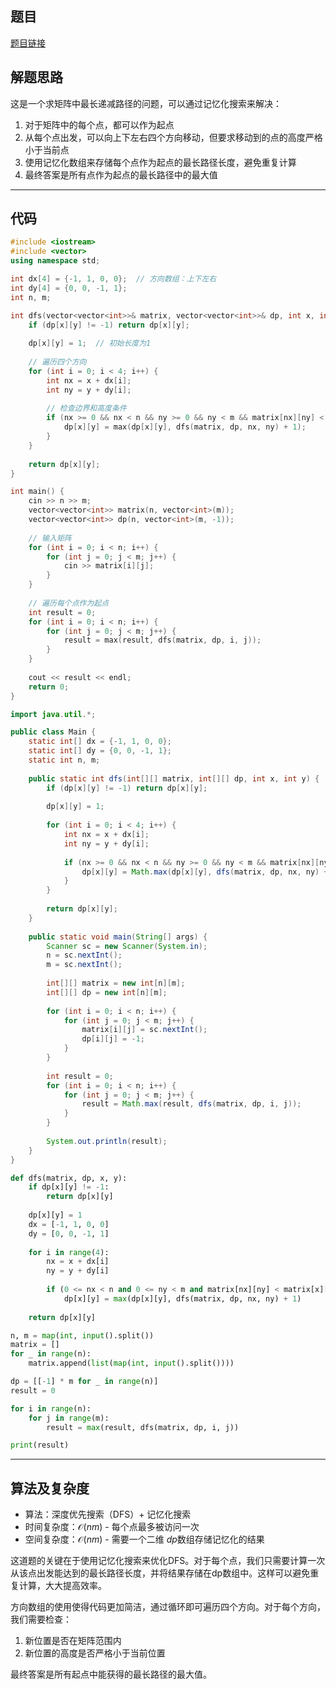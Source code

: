 ## 题目
[题目链接](https://www.nowcoder.com/practice/36d613e0d7c84a9ba3af3ab0047a35e0?tpId=308&tqId=2362693&sourceUrl=/exam/oj&channenl=wgithub&fromPut=wgithub)

## 解题思路

这是一个求矩阵中最长递减路径的问题，可以通过记忆化搜索来解决：
1. 对于矩阵中的每个点，都可以作为起点
2. 从每个点出发，可以向上下左右四个方向移动，但要求移动到的点的高度严格小于当前点
3. 使用记忆化数组来存储每个点作为起点的最长路径长度，避免重复计算
4. 最终答案是所有点作为起点的最长路径中的最大值

---

## 代码

```cpp []
#include <iostream>
#include <vector>
using namespace std;

int dx[4] = {-1, 1, 0, 0};  // 方向数组：上下左右
int dy[4] = {0, 0, -1, 1};
int n, m;

int dfs(vector<vector<int>>& matrix, vector<vector<int>>& dp, int x, int y) {
    if (dp[x][y] != -1) return dp[x][y];
    
    dp[x][y] = 1;  // 初始长度为1
    
    // 遍历四个方向
    for (int i = 0; i < 4; i++) {
        int nx = x + dx[i];
        int ny = y + dy[i];
        
        // 检查边界和高度条件
        if (nx >= 0 && nx < n && ny >= 0 && ny < m && matrix[nx][ny] < matrix[x][y]) {
            dp[x][y] = max(dp[x][y], dfs(matrix, dp, nx, ny) + 1);
        }
    }
    
    return dp[x][y];
}

int main() {
    cin >> n >> m;
    vector<vector<int>> matrix(n, vector<int>(m));
    vector<vector<int>> dp(n, vector<int>(m, -1));
    
    // 输入矩阵
    for (int i = 0; i < n; i++) {
        for (int j = 0; j < m; j++) {
            cin >> matrix[i][j];
        }
    }
    
    // 遍历每个点作为起点
    int result = 0;
    for (int i = 0; i < n; i++) {
        for (int j = 0; j < m; j++) {
            result = max(result, dfs(matrix, dp, i, j));
        }
    }
    
    cout << result << endl;
    return 0;
}
```
```java []
import java.util.*;

public class Main {
    static int[] dx = {-1, 1, 0, 0};
    static int[] dy = {0, 0, -1, 1};
    static int n, m;
    
    public static int dfs(int[][] matrix, int[][] dp, int x, int y) {
        if (dp[x][y] != -1) return dp[x][y];
        
        dp[x][y] = 1;
        
        for (int i = 0; i < 4; i++) {
            int nx = x + dx[i];
            int ny = y + dy[i];
            
            if (nx >= 0 && nx < n && ny >= 0 && ny < m && matrix[nx][ny] < matrix[x][y]) {
                dp[x][y] = Math.max(dp[x][y], dfs(matrix, dp, nx, ny) + 1);
            }
        }
        
        return dp[x][y];
    }
    
    public static void main(String[] args) {
        Scanner sc = new Scanner(System.in);
        n = sc.nextInt();
        m = sc.nextInt();
        
        int[][] matrix = new int[n][m];
        int[][] dp = new int[n][m];
        
        for (int i = 0; i < n; i++) {
            for (int j = 0; j < m; j++) {
                matrix[i][j] = sc.nextInt();
                dp[i][j] = -1;
            }
        }
        
        int result = 0;
        for (int i = 0; i < n; i++) {
            for (int j = 0; j < m; j++) {
                result = Math.max(result, dfs(matrix, dp, i, j));
            }
        }
        
        System.out.println(result);
    }
}
```
```python []
def dfs(matrix, dp, x, y):
    if dp[x][y] != -1:
        return dp[x][y]
    
    dp[x][y] = 1
    dx = [-1, 1, 0, 0]
    dy = [0, 0, -1, 1]
    
    for i in range(4):
        nx = x + dx[i]
        ny = y + dy[i]
        
        if (0 <= nx < n and 0 <= ny < m and matrix[nx][ny] < matrix[x][y]):
            dp[x][y] = max(dp[x][y], dfs(matrix, dp, nx, ny) + 1)
    
    return dp[x][y]

n, m = map(int, input().split())
matrix = []
for _ in range(n):
    matrix.append(list(map(int, input().split())))

dp = [[-1] * m for _ in range(n)]
result = 0

for i in range(n):
    for j in range(m):
        result = max(result, dfs(matrix, dp, i, j))

print(result)
```

---

## 算法及复杂度
- 算法：深度优先搜索（DFS）+ 记忆化搜索
- 时间复杂度：$\mathcal{O}(nm)$ - 每个点最多被访问一次
- 空间复杂度：$\mathcal{O}(nm)$ - 需要一个二维 $dp$数组存储记忆化的结果


这道题的关键在于使用记忆化搜索来优化DFS。对于每个点，我们只需要计算一次从该点出发能达到的最长路径长度，并将结果存储在dp数组中。这样可以避免重复计算，大大提高效率。

方向数组的使用使得代码更加简洁，通过循环即可遍历四个方向。对于每个方向，我们需要检查：
1. 新位置是否在矩阵范围内
2. 新位置的高度是否严格小于当前位置

最终答案是所有起点中能获得的最长路径的最大值。
